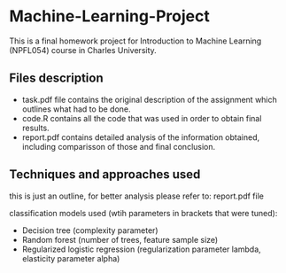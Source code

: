 # Machine-Learning-Project
This is a final homework project for Introduction to Machine Learning (NPFL054) course in Charles University.
## Files description
- task.pdf file contains the original description of the assignment which outlines what had to be done.
- code.R contains all the code that was used in order to obtain final results.
- report.pdf contains detailed analysis of the information obtained, including comparisson of those and final conclusion.
## Techniques and approaches used
this is just an outline, for better analysis please refer to: report.pdf file

classification models used (wtih parameters in brackets that were tuned):
- Decision tree (complexity parameter)
- Random forest (number of trees, feature sample size)
- Regularized logistic regression (regularization parameter lambda, elasticity parameter alpha)
